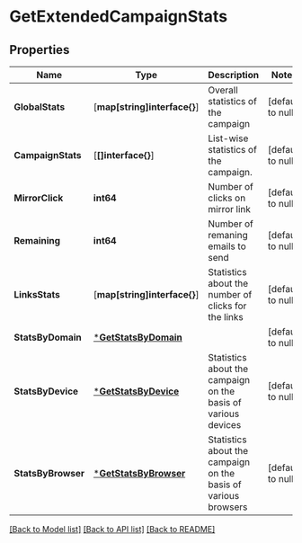# GetExtendedCampaignStats

## Properties
Name | Type | Description | Notes
------------ | ------------- | ------------- | -------------
**GlobalStats** | [**map[string]interface{}**] | Overall statistics of the campaign | [default to null]
**CampaignStats** | [**[]interface{}**] | List-wise statistics of the campaign. | [default to null]
**MirrorClick** | **int64** | Number of clicks on mirror link | [default to null]
**Remaining** | **int64** | Number of remaning emails to send | [default to null]
**LinksStats** | [**map[string]interface{}**] | Statistics about the number of clicks for the links | [default to null]
**StatsByDomain** | [***GetStatsByDomain**](GetStatsByDomain.md) |  | [default to null]
**StatsByDevice** | [***GetStatsByDevice**](GetStatsByDevice.md) | Statistics about the campaign on the basis of various devices | [default to null]
**StatsByBrowser** | [***GetStatsByBrowser**](GetStatsByBrowser.md) | Statistics about the campaign on the basis of various browsers | [default to null]

[[Back to Model list]](../README.md#documentation-for-models) [[Back to API list]](../README.md#documentation-for-api-endpoints) [[Back to README]](../README.md)


